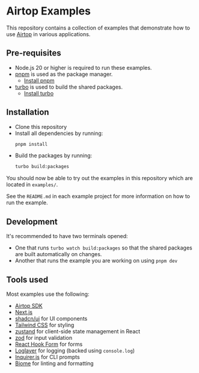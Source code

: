 # Airtop Examples

This repository contains a collection of examples that demonstrate how to use [Airtop](https://docs.airtop.ai/guides/getting-started/what-is-airtop)
in various applications.

## Pre-requisites

- Node.js 20 or higher is required to run these examples.
- [pnpm](https://pnpm.io/) is used as the package manager. 
  * [Install pnpm](https://pnpm.io/installation)
- [turbo](https://turbo.build/) is used to build the shared packages.
  * [Install turbo](https://turbo.build/docs/installation) 

## Installation

- Clone this repository
- Install all dependencies by running:
  ```bash
  pnpm install
  ```
- Build the packages by running:
  ```bash
  turbo build:packages
  ```

You should now be able to try out the examples in this repository which are located in `examples/`.

See the `README.md` in each example project for more information on how to run the example.

## Development

It's recommended to have two terminals opened:

- One that runs `turbo watch build:packages` so that the shared packages are built automatically on changes.
- Another that runs the example you are working on using `pnpm dev`

## Tools used

Most examples use the following:

- [Airtop SDK](https://docs.airtop.ai/api-reference/airtop-api)
- [Next.js](https://nextjs.org/)
- [shadcn/ui](https://ui.shadcn.com/) for UI components
- [Tailwind CSS](https://tailwindcss.com/) for styling
- [zustand](https://github.com/pmndrs/zustand) for client-side state management in React
- [zod](https://zod.dev/) for input validation
- [React Hook Form](https://react-hook-form.com/) for forms
- [Loglayer](https://github.com/theogravity/loglayer) for logging (backed using `console.log`)
- [Inquirer.js](https://www.npmjs.com/package/inquirer) for CLI prompts
- [Biome](https://biomejs.dev/) for linting and formatting

